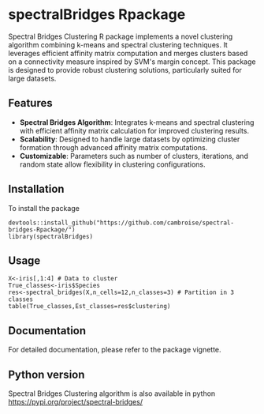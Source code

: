 # spectralBridges Rpackage
 Spectral Bridges Clustering R package  implements a novel clustering algorithm combining k-means and spectral clustering techniques. It leverages efficient affinity matrix computation and merges clusters based on a connectivity measure inspired by SVM's margin concept. This package is designed to provide robust clustering solutions, particularly suited for large datasets. 

## Features

-   **Spectral Bridges Algorithm**: Integrates k-means and spectral clustering with efficient affinity matrix calculation for improved clustering results.
-   **Scalability**: Designed to handle large datasets by optimizing cluster formation through advanced affinity matrix computations.
-   **Customizable**: Parameters such as number of clusters, iterations, and random state allow flexibility in clustering configurations.

## Installation

To install the package 

```{r}
devtools::install_github("https://github.com/cambroise/spectral-bridges-Rpackage/")
library(spectralBridges)
```

## Usage

```{r}
X<-iris[,1:4] # Data to cluster
True_classes<-iris$Species
res<-spectral_bridges(X,n_cells=12,n_classes=3) # Partition in 3 classes
table(True_classes,Est_classes=res$clustering)  
```



## Documentation

For detailed documentation, please refer to the package vignette.

## Python version

Spectral Bridges Clustering algorithm is also available in python <https://pypi.org/project/spectral-bridges/>

